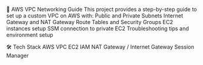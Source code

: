 📘 AWS VPC Networking Guide This project provides a step-by-step guide to set up a custom VPC on AWS with: Public and Private Subnets Internet Gateway and NAT Gateway Route Tables and Security Groups EC2 instances setup SSM connection to private EC2 Troubleshooting tips and environment setup

🛠️ Tech Stack AWS VPC EC2 IAM NAT Gateway / Internet Gateway Session Manager
